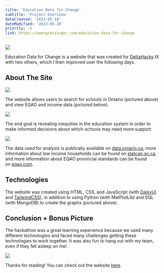 ```yaml
---
title: 'Education Data for Change'
subtitle: 'Project Overview'
dateCreated: '2023-05-18'
dateModified: '2023-05-28'
priority: -5
link: https://owengretzinger.com/education-data-for-change
---
```


![](https://i.imgur.com/BSaxpSe.png)

Education Data for Change is a website that was created for [DeltaHacks](https://deltahacks.com/) IX with two others, which I then improved over the following days. 

## About The Site 

![](https://i.imgur.com/yZKmYxh.png)

The website allows users to search for schools in Ontario (pictured above) and view EQAO and income data (pictured below).

![](https://i.imgur.com/EDjUtJW.png)

 The end goal is revealing inequities in the education system in order to make informed decisions about which schools may need more support.

![](https://i.imgur.com/189AuEt.png)

The data used for analysis is publically available on [data.ontario.ca](https://data.ontario.ca/en/dataset/school-information-and-student-demographics), more information about low income households can be found on [statcan.gc.ca](https://www150.statcan.gc.ca/t1/tbl1/en/tv.action?pid=1110024101), and more information about EQAO provincial standards can be found on [eqao.com](https://www.eqao.com/explanation-of-terms/).

## Technologies 

The website was created using HTML, CSS, and JavaScript (with [DaisyUI](https://daisyui.com/) and [TailwindCSS](https://tailwindcss.com/)), in addition to using Python (with MatPlotLib) and SQL (with MongoDB) to create the graphs (pictured above). 

## Conclusion + Bonus Picture 

The hackathon was a great learning experience because we used many different technologies and faced many challenges getting these technologies to work together. It was also fun to hang out with my team, even if they fell asleep on me!

![](https://i.imgur.com/DN2K9fg.jpg)

Thanks for reading! You can check out the website [here](https://owengretzinger.com/education-data-for-change).